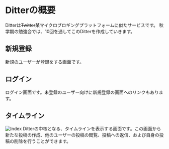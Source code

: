 # Ditterの概要
Ditterは~~Twitter~~某マイクロブロギングプラットフォームに似たサービスです。
秋学期の勉強会では、10回を通してこのDitterを作成していきます。

## 新規登録
新規のユーザーが登録をする画面です。

## ログイン
ログイン画面です。未登録のユーザー向けに新規登録の画面へのリンクもあります。

## タイムライン
![Index](ditter_index.png)
Ditterの中核となる、タイムラインを表示する画面です。この画面から新たな投稿の作成、他のユーザーの投稿の閲覧、投稿への返信、および自身の投稿の削除を行うことができます。
